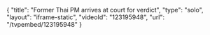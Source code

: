 {
    "title": "Former Thai PM arrives at court for verdict",
    "type": "solo",
    "layout": "iframe-static",
    "videoId": "123195948",
    "url": "\/tvpembed\/123195948"
}